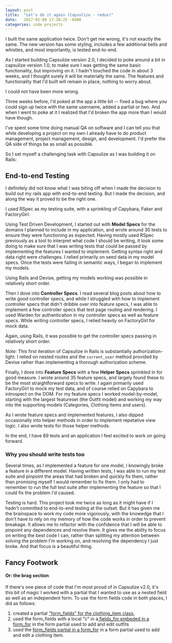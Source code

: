 ```yaml
---
layout: post
title:  "Let's do it again (Capsulize - redux)"
date:   2017-05-08 17:38:25 -0400
categories: code projects
---
```



I built the same application twice. Don't get me wrong, it's not exactly the same. The new version has some styling, includes a few additional bells and whistles, and most importantly, is tested end-to-end.

As I started building Capsulize version 2.0, I decided to poke around a bit in capsulize version 1.0, to make sure I was getting the same basic functionality, but improving on it. I hadn't touched the code in about 3 weeks, and I thought surely it will be materially the same. The features and functionality that I'd built will remain in place, nothing to worry about.

I could not have been more wrong.

Three weeks before, I'd poked at the app a little bit -- fixed a bug where you could sign up twice with the same username, added a partial or two. And when I went to poke at it I realized that I'd broken the app more than I would have though.

I've spent some time doing manual QA on software and I can tell you that while developing a project on my own I already have to do product management, project management, design, and development. I'd prefer the QA side of things be as small as possible.

So I set myself a challenging task with Capsulize as I was building it on Rails:

## End-to-end Testing
I definitely did not know what I was biting off when I made the decision to build out my rails app with end-to-end testing. But I  made the decision, and along the way it proved to be the right one.

I used RSpec as my testing suite, with a sprinkling of Capybara, Faker and FactoryGirl.

Using Test Driven Development, I started out with **Model Specs** for the domains I planned to include in my application, and wrote around 30 tests to ensure they were functioning as expected. Having mostly used RSpec previously as a tool to interpret what code I should be writing, it took some doing to make sure that I was writing tests that could be passed by implementing the features I wanted to implement. Getting syntax right and data right were challenges. I relied primarily on seed data in my model specs. Once the tests were failing in semantic ways, I began to implement my models.

Using Rails and Devise, getting my models working was possible in relatively short order.

Then I dove into **Controller Specs**. I read several blog posts about how to write good controller specs, and while I struggled with how to implement controller specs that didn't dribble over into feature specs, I was able to implement a few controller specs that test page routing and rendering. I used Warden for authentication in my controller specs as well as feature specs. While writing controller specs, I relied heavily on FactoryGirl for mock data.

Again, using Rails, it was possible to get the controller specs passing in relatively short order.

*Note:* This first iteration of Capsulize in Rails is substantially authorization-light. I relied on nested routes and the `current_user` method provided by Devise rather than implementing a thorough authorization scheme.

Finally, I dove into **Feature Specs** with a few **Helper Specs** sprinkled in for good measure. I wrote around 35 feature specs, and largely found these to be the most straightforward specs to write. I again primarily used FactoryGirl to mock my test data, and of course relied on Capybara to introspect on the DOM. For my feature specs I worked model-by-model, starting with the largest featureset (the Outfit model) and working my way into the supporting models (Categories, Clothing Items and users).

As I wrote feature specs and implemented features, I also dipped occasionally into helper methods in order to implement repetative view logic. I also wrote tests for those helper methods.

In the end, I have 89 tests and an application I feel excited to work on going forward.
### Why you should write tests too
Several times, as I implemented a feature for one model, I knowingly broke a feature in a different model. Having written tests, I was able to run my test suite and pinpoint the areas that had broken and quickly fix them, rather than promising myself I would remember to fix them. I only had to remember to run the full test suite after implementing the feature so that I could fix the problem I'd caused.

Testing is hard. This project took me twice as long as it might have if I hadn't committed to end-to-end testing at the outset. But it has given me the brainspace to work my code more vigorously, with the knowedge that I don't have to rely on my memory of how the code works in order to prevent breakage. It allows me to refactor with the confidence that I will be able to pinpoint any dependences and resolve them. It gives me the ability to focus on writing the best code I can, rather than splitting my attention between solving the problem I'm working on, and resolving the dependency I just broke. And that focus is a beautiful thing.
## Fancy Footwork
#### Or: the brag section
If there's one piece of code that I'm most proud of in Capsulize v2.0, it's this bit of magic I worked with a partial that I wanted to use as a nested field as well as an independent form. To use the form fields code in both places, I did as follows:
1. created a partial ["form_fields" for the clothing_item class, ](https://github.com/walwoodr/capsulize-rails/blob/master/app/views/clothing_items/_form_fields.html.erb)
2. used the form_fields with a local "c" in a[ fields_for embeded in a form_for](https://github.com/walwoodr/capsulize-rails/blob/master/app/views/outfits/_form.html.erb) in the form partial used to add and edit outfits
3. used the [form_fields partial in a form_for](https://github.com/walwoodr/capsulize-rails/blob/master/app/views/clothing_items/_form.html.erb) in a form partial used to add and edit a clothing item.  
